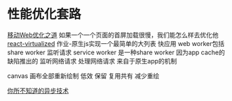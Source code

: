 # 性能优化套路

[移动Web优化之道](https://github.com/herbertliu/sharing/blob/master/ppts/%E7%A7%BB%E5%8A%A8Web%E4%BC%98%E5%8C%96%E4%B9%8B%E9%81%93-StuQ.pdf)
如果一个一个页面的首屏加载很慢，我们能怎么样去优化他
[react-virtualized](https://github.com/bvaughn/react-virtualized)
作业-原生js实现一个最简单的大列表
快应用
web worker包括share worker 监听请求
service worker 是一种share worker 因为app cache的缺陷推出的 监听网络请求 处理网络请求 来自于原生app的机制

canvas 画布全部重新绘制 低效 保留 复用共有 减少重绘

[你所不知道的异步技术](https://github.com/miniflycn/async-technique-you-may-do-not-know)